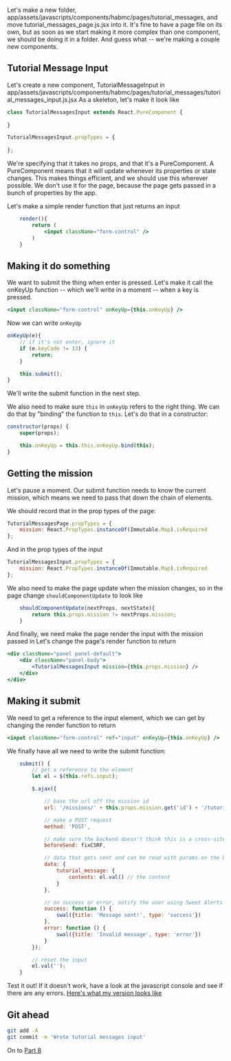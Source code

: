 Let's make a new folder, app/assets/javascripts/components/habmc/pages/tutorial_messages, and move tutorial_messages_page.js.jsx into it.
It's fine to have a page file on its own, but as soon as we start making it more complex than one component, we should be doing it in a folder. 
And guess what -- we're making a couple new components.

## Tutorial Message Input
Let's create a new component, TutorialMessageInput in app/assets/javascripts/components/habmc/pages/tutorial_messages/tutorial_messages_input.js.jsx
As a skeleton, let's make it look like
```jsx harmony
class TutorialMessagesInput extends React.PureComponent {
       
}

TutorialMessagesInput.propTypes = {
    
};
```

We're specifying that it takes no props, and that it's a PureComponent.
A PureComponent means that it will update whenever its properties or state changes.
This makes things efficient, and we should use this wherever possible.
We don't use it for the page, because the page gets passed in a bunch of properties by the app.

Let's make a simple render function that just returns an input
```jsx harmony
    render(){
        return (
            <input className="form-control" />
        )
    }
```

## Making it do something
We want to submit the thing when enter is pressed.
Let's make it call the onKeyUp function -- which we'll write in a moment -- when a key is pressed.
```jsx harmony
<input className="form-control" onKeyUp={this.onKeyUp} />
```

Now we can write `onKeyUp`
```jsx harmony
onKeyUp(e){
    // if it's not enter, ignore it
    if (e.keyCode != 13) {
        return;
    }

    this.submit();
}
```
We'll write the submit function in the next step.

We also need to make sure `this` in `onKeyUp` refers to the right thing.
We can do that by "binding" the function to `this`.
Let's do that in a constructor:
```jsx harmony
constructor(props) {
    super(props);

    this.onKeyUp = this.this.onKeyUp.bind(this);
}
```

## Getting the mission
Let's pause a moment.
Our submit function needs to know the current mission, which means we need to pass that down the chain of elements.

We should record that in the prop types of the page:
```jsx harmony
TutorialMessagesPage.propTypes = {
    mission: React.PropTypes.instanceOf(Immutable.Map).isRequired
};
```

And in the prop types of the input
```jsx harmony
TutorialMessagesInput.propTypes = {
    mission: React.PropTypes.instanceOf(Immutable.Map).isRequired
};
```

We also need to make the page update when the mission changes, so in the page change `shouldComponentUpdate` to look like
```jsx harmony
    shouldComponentUpdate(nextProps, nextState){
        return this.props.mission != nextProps.mission;
    }
```

And finally, we need make the page render the input with the mission passed in
Let's change the page's render function to return
```jsx harmony
<div className="panel panel-default">
    <div className="panel-body">
        <TutorialMessagesInput mission={this.props.mission} />
    </div>
</div>
```

## Making it submit
We need to get a reference to the input element, which we can get by changing the render function to return
```jsx harmony
<input className="form-control" ref="input" onKeyUp={this.onKeyUp} />
```

We finally have all we need to write the submit function:
```jsx harmony
    submit() {
        // get a reference to the element
        let el = $(this.refs.input);

        $.ajax({

            // base the url off the mission id
            url: '/missions/' + this.props.mission.get('id') + '/tutorial_messages',

            // make a POST request
            method: 'POST',

            // make sure the backend doesn't think this is a cross-site scripting attack
            beforeSend: fixCSRF,

            // data that gets sent and can be read with params on the backend
            data: {
                tutorial_message: {
                    contents: el.val() // the content
                }
            },

            // on success or error, notify the user using Sweet Alerts
            success: function () {
                swal({title: 'Message sent!', type: 'success'})
            },
            error: function () {
                swal({title: 'Invalid message', type: 'error'})
            }
        });

        // reset the input
        el.val('');
    }
```

Test it out! 
If it doesn't work, have a look at the javascript console and see if there are any errors.
[Here's what my version looks like](https://github.com/KMarshland/habmc/blob/2d3db1d5e986ed7d6b1eb2c68ba06dbcb0509f0b/app/assets/javascripts/components/habmc/pages/tutorial_messages/tutorial_messages_input.js.jsx)

## Git ahead
```bash
git add -A
git commit -m 'Wrote tutorial messages input'
```

On to [Part 8](habmc-08.md)
